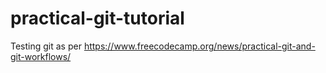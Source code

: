 # practical-git-tutorial
Testing git as per https://www.freecodecamp.org/news/practical-git-and-git-workflows/
